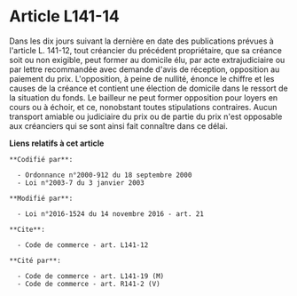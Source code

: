 # Article L141-14

Dans les dix jours suivant la dernière en date des publications prévues à l'article L. 141-12, tout créancier du précédent
propriétaire, que sa créance soit ou non exigible, peut former au domicile élu, par acte extrajudiciaire ou par lettre
recommandée avec demande d'avis de réception, opposition au paiement du prix. L'opposition, à peine de nullité, énonce le
chiffre et les causes de la créance et contient une élection de domicile dans le ressort de la situation du fonds. Le
bailleur ne peut former opposition pour loyers en cours ou à échoir, et ce, nonobstant toutes stipulations contraires. Aucun
transport amiable ou judiciaire du prix ou de partie du prix n'est opposable aux créanciers qui se sont ainsi fait connaître
dans ce délai.

**Liens relatifs à cet article**

	**Codifié par**:

	  - Ordonnance n°2000-912 du 18 septembre 2000
	  - Loi n°2003-7 du 3 janvier 2003

	**Modifié par**:

	  - Loi n°2016-1524 du 14 novembre 2016 - art. 21

	**Cite**:

	  - Code de commerce - art. L141-12

	**Cité par**:

	  - Code de commerce - art. L141-19 (M)
	  - Code de commerce - art. R141-2 (V)
